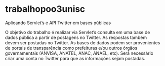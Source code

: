 # trabalhopoo3unisc

Aplicando Servlet’s e API Twitter em bases públicas

O objetivo do trabalho é realizar via Servlet’s consulta em uma base de dados pública a partir de postagens no Twitter. As respostas também devem ser postadas no Twitter. As bases de dados podem ser provenientes de portais de transparência como prefeituras e/ou 
outros órgãos governamentais (ANVISA, ANATEL, ANAC, ANAEL, etc). Será necessário criar uma conta no Twitter para que as informações sejam 
postadas.
